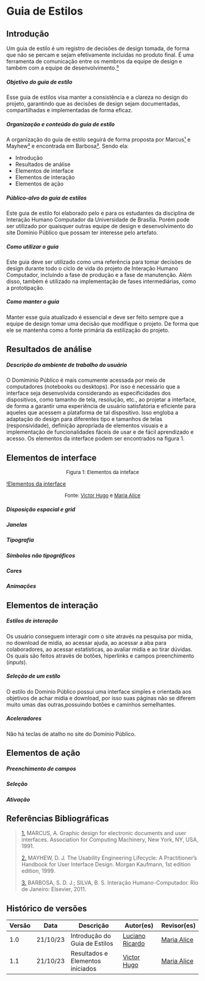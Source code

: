 # Guia de Estilos

## Introdução

Um guia de estilo é um registro de decisões de design tomada, de forma que não se percam e sejam efetivamente incluidas no produto final. É uma ferramenta de comunicação entre os membros da equipe de design e também com a equipe de desenvolvimento.<a id="anchor_3" href="#l1">³</a>

##### Objetivo do guia de estilo

Esse guia de estilos visa manter a consistência e a clareza no design do projeto, garantindo que as decisões de design sejam documentadas, compartilhadas e implementadas de forma eficaz.

##### Organização e conteúdo do guia de estilo

A organização do guia de estilo seguirá de forma proposta por Marcus<a id="anchor_1" href="#l1">¹</a>  e Mayhew<a id="anchor_2" href="#l1">²</a>  e encontrada em Barbosa<a id="anchor_3" href="#l1">³</a>. Sendo ela:

- Introdução
- Resultados de análise
- Elementos de interface
- Elementos de interação
- Elementos de ação

##### Público-alvo do guia de estilos

Este guia de estilo foi elaborado pelo e para os estudantes da disciplina de Interação Humano Computador da Universidade de Brasília. Porém pode ser utilizado por quaisquer outras equipe de design e desenvolvimento do site Domínio Público que possam ter interesse pelo artefato. 

##### Como utilizar o guia 

Este guia deve ser utilizado como uma referência para tomar decisões de design durante todo o ciclo de vida do projeto de Interação Humano Computador, incluindo a fase de produção e a fase de manutenção. Além disso, também é utilizado na implementação de fases intermediárias, como a prototipação.

##### Como manter o guia

Manter esse guia atualizado é essencial e deve ser feito sempre que a equipe de design tomar uma decisão que modifique o projeto. De forma que ele se mantenha como a fonte primária da estilização do projeto.



## Resultados de análise

##### Descrição do ambiente de trabalho do usuário

O Domíminio Público é mais comumente acessada por meio de computadores (notebooks ou desktops). Por isso é necessário que a interface seja desenvolvida considerando as especificidades dos dispositivos, como tamanho de tela, resolução, etc., ao projetar a interface, de forma a garantir uma experiência de usuário satisfatória e eficiente para aqueles que acessem a plataforma de tal dispositivo. Isso engloba a adaptação do design para diferentes tipo e tamanhos de telas (responsividade), definição apropriada de elementos visuais e a implementação de funcionalidades fáceis de usar e de fácil aprendizado e acesso. Os elementos da interface podem ser encontrados na figura 1.

## Elementos de interface

<font size="2"><p style="text-align: center">Figura 1: Elementos da inteface </p></font>

[!Elementos da interface](../../assets/analise_de_requisitos/guia_de_estilos/elementos_interface.png)

<font size="2"><p style="text-align: center">Fonte: [Victor Hugo](https://github.com/ViictorHugoo) e [Maria Alice](https://github.com/Maliz30)</p></font>

##### Disposição espacial e grid
##### Janelas
##### Tipografia
##### Símbolos não tipográficos
##### Cores
##### Animações



## Elementos de interação

##### Estilos de interação

Os usuário conseguem interagir com o site através na pesquisa por midia, no download de midia, ao acessar ajuda, ao acessar a aba para colaboradores, ao acessar estatísticas, ao avaliar midia e ao tirar dúvidas. Os quais são feitos através de botões, hiperlinks e campos preenchimento (*inputs*).

##### Seleção de um estilo

O estilo do Dominio Público possui uma interface simples e orientada aos objetivos de achar midia e download, por isso suas páginas não se diferem muito umas das outras,possuindo botões e caminhos semelhantes.

##### Aceleradores 
Não há teclas de atalho no site do Domínio Público.

## Elementos de ação

##### Preenchimento de campos



##### Seleção



##### Ativação


## Referências Bibliográficas

> <a id="l1" href="#anchor_1">1.</a> MARCUS, A. Graphic design for electronic documents and user interfaces. Association for Computing Machinery, New York, NY, USA, 1991.
> 
> <a id="l2" href="#anchor_2">2.</a> MAYHEW, D. J. The Usability Engineering Lifecycle: A Practitioner’s Handbook for User Interface Design. Morgan Kaufmann, 1st edition edition, 1999.
> 
> <a id="l3" href="#anchor_3">3.</a> BARBOSA, S. D. J.; SILVA, B. S. Interação Humano-Computador. Rio de Janeiro: Elsevier, 2011.



## Histórico de versões

| Versão | Data     | Descrição                     | Autor(es)                                       | Revisor(es)                               |
| ------ | -------- | ----------------------------- | ----------------------------------------------- | ----------------------------------------- |
| 1.0    | 21/10/23 | Introdução do Guia de Estilos | [Luciano Ricardo](https://github.com/l-ricardo) | [Maria Alice](https://github.com/Maliz30) |
| 1.1    | 21/10/23 | Resultados e Elementos iniciados | [Victor Hugo](https://github.com/ViictorHugoo) | [Maria Alice](https://github.com/Maliz30) |

